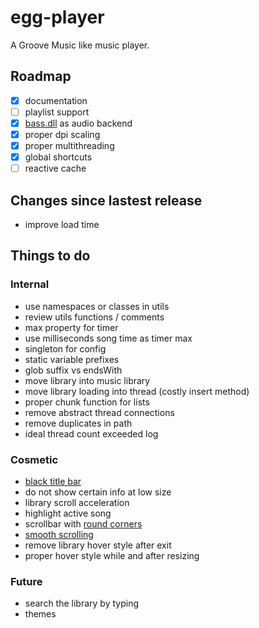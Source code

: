 # egg-player
A Groove Music like music player.

## Roadmap
- [x] documentation
- [ ] playlist support
- [x] [bass.dll](http://www.un4seen.com/) as audio backend
- [x] proper dpi scaling
- [x] proper multithreading
- [x] global shortcuts
- [ ] reactive cache

## Changes since lastest release
- improve load time

## Things to do

### Internal
- use namespaces or classes in utils
- review utils functions / comments
- max property for timer
- use milliseconds song time as timer max
- singleton for config
- static variable prefixes
- glob suffix vs endsWith
- move library into music library
- move library loading into thread (costly insert method)
- proper chunk function for lists
- remove abstract thread connections
- remove duplicates in path
- ideal thread count exceeded log

### Cosmetic
- [black title bar](https://msdn.microsoft.com/en-us/library/windows/desktop/ms724940%28v=vs.85%29.aspx)
- do not show certain info at low size
- library scroll acceleration
- highlight active song
- scrollbar with [round corners](https://stackoverflow.com/questions/12438095/qt-vertical-scroll-bar-stylesheets)
- [smooth scrolling](https://github.com/zhou13/qsmoothscrollarea)
- remove library hover style after exit
- proper hover style while and after resizing

### Future
- search the library by typing
- themes